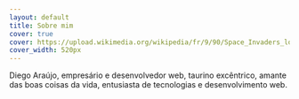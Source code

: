 ```yaml
---
layout: default
title: Sobre mim 
cover: true
cover: https://upload.wikimedia.org/wikipedia/fr/9/90/Space_Invaders_logo.png
cover_width: 520px
---
```


Diego Araújo, empresário e desenvolvedor web, taurino excêntrico, amante das boas coisas da vida, entusiasta de tecnologias e desenvolvimento web. 
